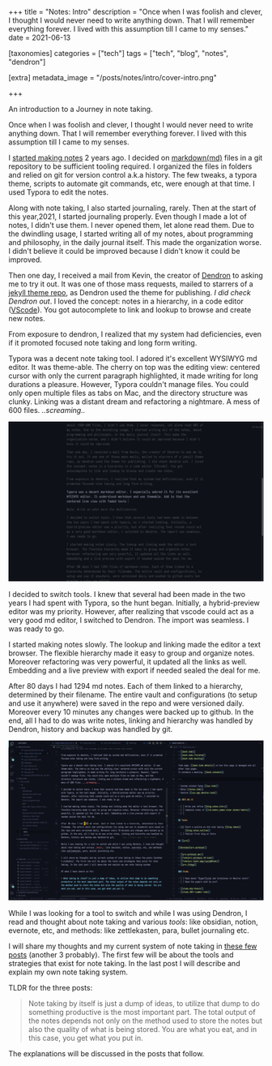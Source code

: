 +++
title = "Notes: Intro"
description = "Once when I was foolish and clever, I thought I would never need to write anything down. That I will remember everything forever. I lived with this assumption till I came to my senses."
date = 2021-06-13

[taxonomies]
categories = ["tech"]
tags = ["tech", "blog", "notes", "dendron"]

[extra]
metadata_image = "/posts/notes/intro/cover-intro.png"

+++

An introduction to a Journey in note taking.

Once when I was foolish and clever, I thought I would never need to write anything down. That I will remember everything forever. I lived with this assumption till I came to my senses.

I [started making notes](https://www.xypnox.com/blag/posts/moving-notes-to-github/) 2 years ago. I decided on [markdown(md)](https://www.markdownguide.org/) files in a git repository to be sufficient tooling required. I organized the files in folders and relied on git for version control a.k.a history. The few tweaks, a typora theme, scripts to automate git commands, etc, were enough at that time. I used Typora to edit the notes.

Along with note taking, I also started journaling, rarely. Then at the start of this year,2021, I started journaling properly. Even though I made a lot of notes, I didn't use them. I never opened them, let alone read them. Due to the dwindling usage, I started writing all of my notes, about programming and philosophy, in the daily journal itself. This made the organization worse. I didn't believe it could be improved because I didn't know it could be improved.

Then one day, I received a mail from Kevin, the creator of [Dendron](https://www.dendron.so/) to asking me to try it out. It was one of those mass requests, mailed to starrers of a [jekyll theme repo](https://pmarsceill.github.io/just-the-docs/), as Dendron used the theme for publishing. _I did check Dendron out_. I loved the concept: notes in a hierarchy, in a code editor ([VScode](https://code.visualstudio.com/)). You got autocomplete to link and lookup to browse and create new notes.

From exposure to dendron, I realized that my system had deficiencies, even if it promoted focused note taking and long form writing.

Typora was a decent note taking tool. I adored it's excellent WYSIWYG md editor. It was theme-able. The cherry on top was the editing view: centered cursor with only the current paragraph highlighted, it made writing for long durations a pleasure. However, Typora couldn't manage files. You could only open multiple files as tabs on Mac, and the directory structure was clunky. Linking was a distant dream and refactoring a nightmare. A mess of 600 files. _..screaming.._

![Typora](typora-notes.png)

I decided to switch tools. I knew that several had been made in the two years I had spent with Typora, so the hunt began. Initially, a hybrid-preview editor was my priority. However, after realizing that vscode could act as a very good md editor, I switched to Dendron. The import was seamless. I was ready to go.

I started making notes slowly. The lookup and linking made the editor a text browser. The flexible hierarchy made it easy to group and organize notes. Moreover refactoring was very powerful, it updated all the links as well. Embedding and a live preview with export if needed sealed the deal for me.

After 80 days I had 1294 md notes. Each of them linked to a hierarchy, determined by their filename. The entire vault and configurations (to setup and use it anywhere) were saved in the repo and were versioned daily. Moreover every 10 minutes any changes were backed up to github. In the end, all I had to do was write notes, linking and hierarchy was handled by Dendron, history and backup was handled by git.

![dendron](dendron-notes-intro.png)

While I was looking for a tool to switch and while I was using Dendron, I read and thought about note taking and various _tools_: like obsidian, notion, evernote, etc, and methods: like zettlekasten, para, bullet journaling etc.

I will share my thoughts and my current system of note taking in [these few posts](../) (another 3 probably). The first few will be about the tools and strategies that exist for note taking. In the last post I will describe and explain my own note taking system.

TLDR for the three posts:

> Note taking by itself is just a dump of ideas, to utilize that dump to do something productive is the most important part. The total output of the notes depends not only on the method used to store the notes but also the quality of what is being stored. You are what you eat, and in this case, you get what you put in.

The explanations will be discussed in the posts that follow.
